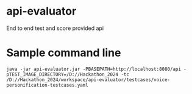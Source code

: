 # api-evaluator
End to end test and score provided api

# Sample command line
```shell
java -jar api-evaluator.jar -PBASEPATH=http://localhost:8080/api -pTEST_IMAGE_DIRECTORY=/D://Hackathon_2024 -tc /D://Hackathon_2024/workspace/api-evaluator/testcases/voice-personification-testcases.yaml
```
